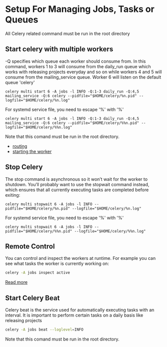 # Setup For Managing Jobs, Tasks or Queues

All Celery related command must be run in the root directory

## Start celery with multiple workers

-Q specifies which queue each worker should consume from. In this command, workers 1 to 3 will consume from the daily_run queue which works with releasing projects everyday and so on while workers 4 and 5 will consume from the mailing_service queue. Worker 6 will listen on the default queue 'celery'

```shell
celery multi start 6 -A jobs -l INFO -Q:1-3 daily_run -Q:4,5 mailing_service -Q:6 celery --pidfile="$HOME/celery/%n.pid" --logfile="$HOME/celery/%n.log"
```

For systemd service file, you need to escape '%' with '%'

```shell
celery multi start 6 -A jobs -l INFO -Q:1-3 daily_run -Q:4,5 mailing_service -Q:6 celery --pidfile="$HOME/celery/%%n.pid" --logfile="$HOME/celery/%%n.log"
```

Note that this comand must be run in the root directory.

* [routing](https://docs.celeryq.dev/en/main/getting-started/next-steps.html#routing)
* [starting the worker](https://docs.celeryq.dev/en/main/getting-started/next-steps.html#starting-the-worker)

## Stop Celery

The stop command is asynchronous so it won’t wait for the worker to shutdown. You’ll probably want to use the stopwait command instead, which ensures that all currently executing tasks are completed before exiting:

```shell
celery multi stopwait 6 -A jobs -l INFO --pidfile="$HOME/celery/%n.pid" --logfile="$HOME/celery/%n.log"
```

For systemd service file, you need to escape '%' with '%'

```shell
celery multi stopwait 6 -A jobs -l INFO --pidfile="$HOME/celery/%%n.pid" --logfile="$HOME/celery/%%n.log"
```

## Remote Control

You can control and inspect the workers at runtime. For example you can see what tasks the worker is currently working on:

```sh
celery -A jobs inspect active
```

[Read more](https://docs.celeryq.dev/en/main/getting-started/next-steps.html#remote-control)

## Start Celery Beat

Celery beat is the service used for automatically executing tasks with an interval. It is important to perform certain tasks on a daily basis like releasing projects

```sh
celery -A jobs beat --loglevel=INFO
```

Note that this comand must be run in the root directory.
